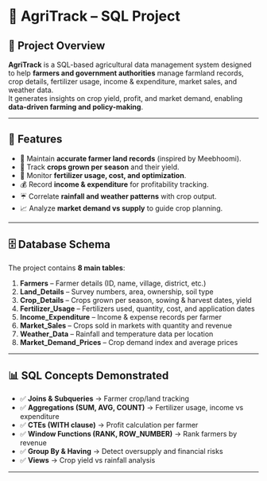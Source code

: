 # 🌾 AgriTrack – SQL Project  

## 📌 Project Overview  
**AgriTrack** is a SQL-based agricultural data management system designed to help **farmers and government authorities** manage farmland records, crop details, fertilizer usage, income & expenditure, market sales, and weather data.  
It generates insights on crop yield, profit, and market demand, enabling **data-driven farming and policy-making**.  

---

## 🚜 Features  
- 📜 Maintain **accurate farmer land records** (inspired by Meebhoomi).  
- 🌱 Track **crops grown per season** and their yield.  
- 🧪 Monitor **fertilizer usage, cost, and optimization**.  
- 💰 Record **income & expenditure** for profitability tracking.  
- ☔ Correlate **rainfall and weather patterns** with crop output.  
- 📈 Analyze **market demand vs supply** to guide crop planning.  

---

## 🗄️ Database Schema  

The project contains **8 main tables**:  
1. **Farmers** – Farmer details (ID, name, village, district, etc.)  
2. **Land_Details** – Survey numbers, area, ownership, soil type  
3. **Crop_Details** – Crops grown per season, sowing & harvest dates, yield  
4. **Fertilizer_Usage** – Fertilizers used, quantity, cost, and application dates  
5. **Income_Expenditure** – Income & expense records per farmer  
6. **Market_Sales** – Crops sold in markets with quantity and revenue  
7. **Weather_Data** – Rainfall and temperature data per location  
8. **Market_Demand_Prices** – Crop demand index and average prices  

---

## 📊 SQL Concepts Demonstrated  
- ✅ **Joins & Subqueries** → Farmer crop/land tracking  
- ✅ **Aggregations (SUM, AVG, COUNT)** → Fertilizer usage, income vs expenditure  
- ✅ **CTEs (WITH clause)** → Profit calculation per farmer  
- ✅ **Window Functions (RANK, ROW_NUMBER)** → Rank farmers by revenue  
- ✅ **Group By & Having** → Detect oversupply and financial risks  
- ✅ **Views** → Crop yield vs rainfall analysis  

---
